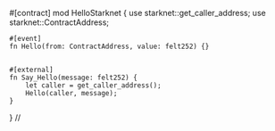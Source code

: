 #[contract]
mod HelloStarknet {
    use starknet::get_caller_address;
    use starknet::ContractAddress;


    #[event]
    fn Hello(from: ContractAddress, value: felt252) {}


    #[external]
    fn Say_Hello(message: felt252) {
        let caller = get_caller_address();
        Hello(caller, message);
    }

}
//
